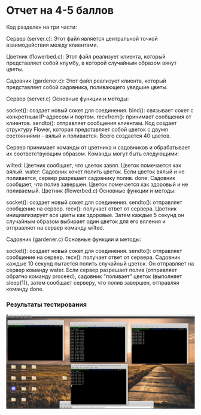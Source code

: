 # Отчет на 4-5 баллов
Код разделен на три части:

Сервер (server.c): Этот файл является центральной точкой взаимодействия между клиентами.

Цветник (flowerbed.c): Этот файл реализует клиента, который представляет собой клумбу, в которой случайным образом вянут цветы.

Садовник (gardener.c): Этот файл реализует клиента, который представляет собой садовника, поливающего увядшие цветы.

Сервер (server.c)
Основные функции и методы:

socket(): создает новый сокет для соединения.
bind(): связывает сокет с конкретным IP-адресом и портом.
recvfrom(): принимает сообщения от клиентов.
sendto(): отправляет сообщения клиентам.
Код создает структуру Flower, которая представляет собой цветок с двумя состояниями - вялый и поливается. Всего создается 40 цветов.

Сервер принимает команды от цветника и садовников и обрабатывает их соответствующим образом. Команды могут быть следующими:

wilted: Цветник сообщает, что цветок завял. Цветок помечается как вялый.
water: Садовник хочет полить цветок. Если цветок вялый и не поливается, сервер разрешает садовнику полив.
done: Садовник сообщает, что полив завершен. Цветок помечается как здоровый и не поливаемый.
Цветник (flowerbed.c)
Основные функции и методы:

socket(): создает новый сокет для соединения.
sendto(): отправляет сообщение на сервер.
recv(): получает ответ от сервера.
Цветник инициализирует все цветы как здоровые. Затем каждые 5 секунд он случайным образом выбирает один цветок для его вяления и отправляет на сервер команду wilted.

Садовник (gardener.c)
Основные функции и методы:

socket(): создает новый сокет для соединения.
sendto(): отправляет сообщение на сервер.
recv(): получает ответ от сервера.
Садовник каждые 10 секунд пытается полить случайный цветок. Он отправляет на сервер команду water. Если сервер разрешает полив (отправляет обратно команду proceed), садовник "поливает" цветок (выполняет sleep(1)), затем сообщает серверу, что полив завершен, отправляя команду done.

### Результаты тестирования
![](https://github.com/mperestoronin/OS_HW4/blob/main/for_4-5_grade/for5points.png)
